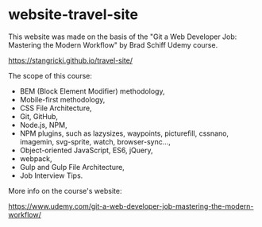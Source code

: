 # website-travel-site

This website was made on the basis of the "Git a Web Developer Job: Mastering the Modern Workflow" by Brad Schiff Udemy course.

https://stangricki.github.io/travel-site/

The scope of this course: 
  - BEM (Block Element Modifier) methodology,
  - Mobile-first methodology,
  - CSS File Architecture,
  - Git, GitHub,
  - Node.js, NPM,
  - NPM plugins, such as lazysizes, waypoints, picturefill, cssnano, imagemin, svg-sprite, watch, browser-sync...,
  - Object-oriented JavaScript, ES6, jQuery, 
  - webpack,
  - Gulp and Gulp File Architecture,
  - Job Interview Tips.
  
  More info on the course's website: 
  
  https://www.udemy.com/git-a-web-developer-job-mastering-the-modern-workflow/
